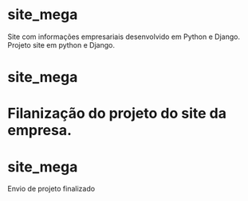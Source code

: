 # site_mega
Site com informações empresariais desenvolvido em Python e Django.
 Projeto site em python e Django.
# site_mega
# Filanização do projeto do site da empresa.
# site_mega
Envio de projeto finalizado
